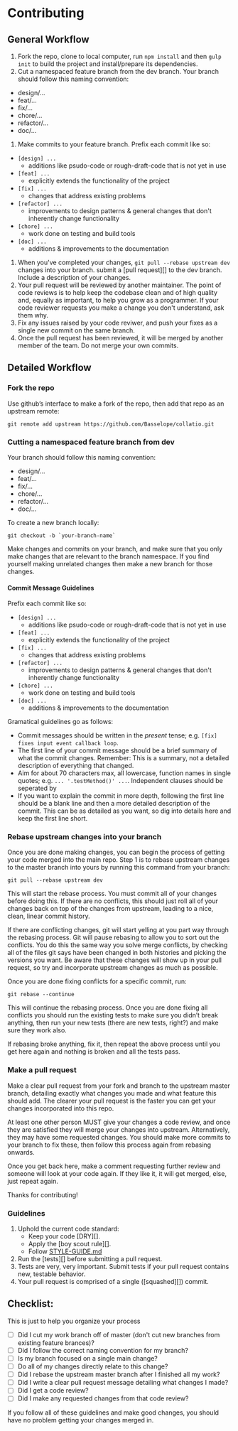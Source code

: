 # Contributing

## General Workflow

1. Fork the repo, clone to local computer, run `npm install` and then `gulp init` to build the project and install/prepare its dependencies.
1. Cut a namespaced feature branch from the dev branch. Your branch should follow this naming convention:
  - design/...
  - feat/...
  - fix/...
  - chore/...
  - refactor/...
  - doc/...
1. Make commits to your feature branch. Prefix each commit like so:
  - `[design] ...`
    - additions like psudo-code or rough-draft-code that is not yet in use
  - `[feat] ...`
    - explicitly extends the functionality of the project
  - `[fix] ...`
    - changes that address existing problems
  - `[refactor] ...`
    - improvements to design patterns & general changes that don't inherently change functionality
  - `[chore] ...`
    - work done on testing and build tools
  - `[doc] ...`
    - additions & improvements to the documentation
  
1. When you've completed your changes, `git pull --rebase upstream dev` changes into your branch. submit a [pull request][]
   to the dev branch. Include a description of your changes.
1. Your pull request will be reviewed by another maintainer. The point of code
   reviews is to help keep the codebase clean and of high quality and, equally
   as important, to help you grow as a programmer. If your code reviewer
   requests you make a change you don't understand, ask them why.
1. Fix any issues raised by your code reviwer, and push your fixes as a single
   new commit on the same branch.
1. Once the pull request has been reviewed, it will be merged by another member of the team. Do not merge your own commits.

## Detailed Workflow

### Fork the repo

Use github’s interface to make a fork of the repo, then add that repo as an upstream remote:

```
git remote add upstream https://github.com/Basselope/collatio.git
```

### Cutting a namespaced feature branch from dev

Your branch should follow this naming convention:
  - design/...
  - feat/...
  - fix/...
  - chore/...
  - refactor/...
  - doc/...


To create a new branch locally:

```
git checkout -b `your-branch-name`
```



Make changes and commits on your branch, and make sure that you
only make changes that are relevant to the branch namespace. If you find
yourself making unrelated changes then make a new branch for those
changes.

#### Commit Message Guidelines

Prefix each commit like so:
  - `[design] ...`
    - additions like psudo-code or rough-draft-code that is not yet in use
  - `[feat] ...`
    - explicitly extends the functionality of the project
  - `[fix] ...`
    - changes that address existing problems
  - `[refactor] ...`
    - improvements to design patterns & general changes that don't inherently change functionality
  - `[chore] ...`
    - work done on testing and build tools
  - `[doc] ...`
    - additions & improvements to the documentation

Gramatical guidelines go as follows:
- Commit messages should be written in the *present* tense; e.g. 
  `[fix] fixes input event callback loop`.
- The first line of your commit message should be a brief summary of what the
  commit changes. Remember: This is a summary, not a detailed description of 
  everything that changed.
- Aim for about 70 characters max, all lowercase, function names in single quotes; 
  e.g. `... '.testMethod()' ...`. Independent clauses should be seperated by
- If you want to explain the commit in more depth, following the first line should
  be a blank line and then a more detailed description of the commit. This can be
  as detailed as you want, so dig into details here and keep the first line short.

### Rebase upstream changes into your branch

Once you are done making changes, you can begin the process of getting
your code merged into the main repo. Step 1 is to rebase upstream
changes to the master branch into yours by running this command
from your branch:

```
git pull --rebase upstream dev
```

This will start the rebase process. You must commit all of your changes
before doing this. If there are no conflicts, this should just roll all
of your changes back on top of the changes from upstream, leading to a
nice, clean, linear commit history.

If there are conflicting changes, git will start yelling at you part way
through the rebasing process. Git will pause rebasing to allow you to sort
out the conflicts. You do this the same way you solve merge conflicts,
by checking all of the files git says have been changed in both histories
and picking the versions you want. Be aware that these changes will show
up in your pull request, so try and incorporate upstream changes as much
as possible.

Once you are done fixing conflicts for a specific commit, run:

```
git rebase --continue
```

This will continue the rebasing process. Once you are done fixing all
conflicts you should run the existing tests to make sure you didn’t break
anything, then run your new tests (there are new tests, right?) and
make sure they work also.

If rebasing broke anything, fix it, then repeat the above process until
you get here again and nothing is broken and all the tests pass.

### Make a pull request

Make a clear pull request from your fork and branch to the upstream master
branch, detailing exactly what changes you made and what feature this
should add. The clearer your pull request is the faster you can get
your changes incorporated into this repo.

At least one other person MUST give your changes a code review, and once
they are satisfied they will merge your changes into upstream. Alternatively,
they may have some requested changes. You should make more commits to your
branch to fix these, then follow this process again from rebasing onwards.

Once you get back here, make a comment requesting further review and
someone will look at your code again. If they like it, it will get merged,
else, just repeat again.

Thanks for contributing!

### Guidelines

1. Uphold the current code standard:
    - Keep your code [DRY][].
    - Apply the [boy scout rule][].
    - Follow [STYLE-GUIDE.md](STYLE-GUIDE.md)
1. Run the [tests][] before submitting a pull request.
1. Tests are very, very important. Submit tests if your pull request contains
   new, testable behavior.
1. Your pull request is comprised of a single ([squashed][]) commit.

## Checklist:

This is just to help you organize your process

- [ ] Did I cut my work branch off of master (don't cut new branches from existing feature brances)?
- [ ] Did I follow the correct naming convention for my branch?
- [ ] Is my branch focused on a single main change?
 - [ ] Do all of my changes directly relate to this change?
- [ ] Did I rebase the upstream master branch after I finished all my
  work?
- [ ] Did I write a clear pull request message detailing what changes I made?
- [ ] Did I get a code review?
 - [ ] Did I make any requested changes from that code review?

If you follow all of these guidelines and make good changes, you should have
no problem getting your changes merged in.
